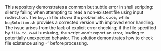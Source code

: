 This repository demonstrates a common but subtle error in shell scripting: silently failing when attempting to read a non-existent file using input redirection. The `bug.sh` file shows the problematic code, while `bugSolution.sh` provides a corrected version with improved error handling.  The issue arises from the lack of explicit error checking; if the file specified by  `file_to_read` is missing, the script won't report an error, leading to potentially unexpected behavior. The solution demonstrates how to check file existence using `-f` before processing.